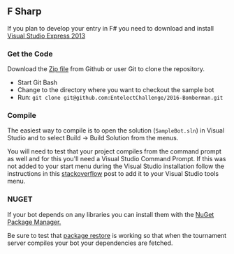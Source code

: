 ## F Sharp

If you plan to develop your entry in F# you need to download and install [Visual Studio Express 2013]("http://www.microsoft.com/en-us/download/details.aspx?id=44914")

### Get the Code
Download the [Zip file]("https://github.com/EntelectChallenge/2016-Bomberman/releases/download/v1.0.0/Sample.Bots.zip") from Github or user Git to clone the repository.

* Start Git Bash
* Change to the directory where you want to checkout the sample bot
* Run: `git clone git@github.com:EntelectChallenge/2016-Bomberman.git`

### Compile
The easiest way to compile is to open the solution (`SampleBot.sln`) in Visual Studio and to select Build -> Build Solution from the menus.

You will need to test that your project compiles from the command prompt as well and for this you'll need a Visual Studio Command Prompt. If this was not added to your start menu during the Visual Studio installation follow the instructions in this
     [stackoverflow]("http://stackoverflow.com/questions/21476588/where-is-developer-command-prompt-for-vs2013")
     post to add it to your Visual Studio tools menu.
### NUGET
If your bot depends on any libraries you can install them with the
     [NuGet Package Manager.]("https://docs.nuget.org/consume/installing-nuget")

Be sure to test that [package restore]("https://docs.nuget.org/consume/package-restore") is working so that when the tournament server compiles your bot your dependencies are fetched.</p>
